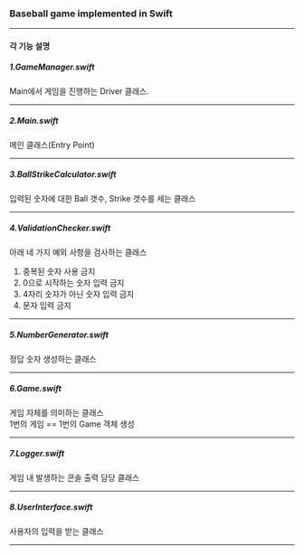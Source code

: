 ### Baseball game implemented in Swift

---

#### 각 기능 설명

##### 1.GameManager.swift

Main에서 게임을 진행하는 Driver 클래스.    

---

##### 2.Main.swift

메인 클래스(Entry Point)    

---

##### 3.BallStrikeCalculator.swift

입력된 숫자에 대한 Ball 갯수, Strike 갯수를 세는 클래스

---

##### 4.ValidationChecker.swift

아래 네 가지 예외 사항을 검사하는 클래스    

1. 중복된 숫자 사용 금지    
2. 0으로 시작하는 숫자 입력 금지
3. 4자리 숫자가 아닌 숫자 입력 금지
4. 문자 입력 금지

---

##### 5.NumberGenerator.swift

정답 숫자 생성하는 클래스

---

##### 6.Game.swift

게임 자체를 의미하는 클래스    
1번의 게임 == 1번의 Game 객체 생성     

---

##### 7.Logger.swift

게임 내 발생하는 콘솔 출력 담당 클래스    

---

##### 8.UserInterface.swift

사용자의 입력을 받는 클래스    

---



